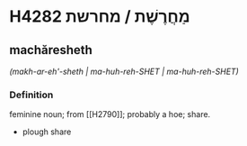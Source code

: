 # H4282 מַחֲרֶשֶׁת / מחרשת

## machăresheth

_(makh-ar-eh'-sheth | ma-huh-reh-SHET | ma-huh-reh-SHET)_

### Definition

feminine noun; from [[H2790]]; probably a hoe; share.

- plough share

